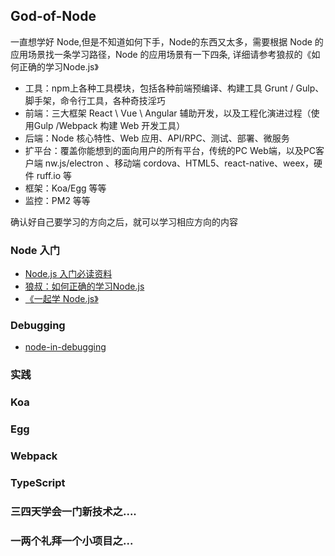 ## God-of-Node

一直想学好 Node,但是不知道如何下手，Node的东西又太多，需要根据 Node 的应用场景找一条学习路径，Node 的应用场景有一下四条, 详细请参考狼叔的《如何正确的学习Node.js》

- 工具：npm上各种工具模块，包括各种前端预编译、构建工具 Grunt / Gulp、脚手架，命令行工具，各种奇技淫巧
- 前端：三大框架 React \ Vue \ Angular 辅助开发，以及工程化演进过程（使用Gulp /Webpack 构建 Web 开发工具）
- 后端：Node 核心特性、Web 应用、API/RPC、测试、部署、微服务
- 扩平台：覆盖你能想到的面向用户的所有平台，传统的PC Web端，以及PC客户端 nw.js/electron 、移动端 cordova、HTML5、react-native、weex，硬件 ruff.io 等
- 框架：Koa/Egg 等等
- 监控：PM2 等等

确认好自己要学习的方向之后，就可以学习相应方向的内容

### Node 入门

- [Node.js 入门必读资料](https://cnodejs.org/getstart)
- [狼叔：如何正确的学习Node.js](https://cnodejs.org/topic/5ab3166be7b166bb7b9eccf7)
- [《一起学 Node.js》](https://github.com/nswbmw/N-blog)

### Debugging

- [node-in-debugging](https://github.com/nswbmw/node-in-debugging)


### 实践



### Koa

### Egg

### Webpack


### TypeScript


### 三四天学会一门新技术之....
### 一两个礼拜一个小项目之...

